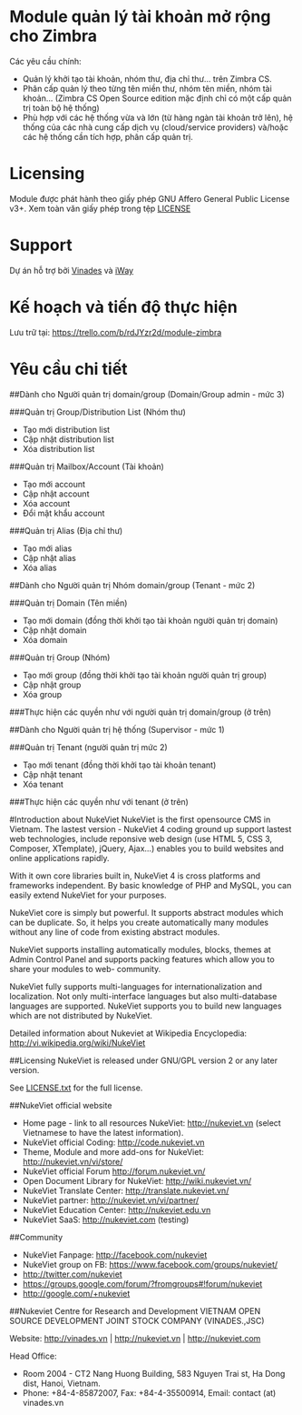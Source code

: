 # Module quản lý tài khoản mở rộng cho Zimbra
Các yêu cầu chính:
- Quản lý khởi tạo tài khoản, nhóm thư, địa chỉ thư... trên Zimbra CS.
- Phân cấp quản lý theo từng tên miền thư, nhóm tên miền, nhóm tài khoản... (Zimbra CS Open Source edition mặc định chỉ có một cấp quản trị toàn bộ hệ thống)
- Phù hợp với các hệ thống vừa và lớn (từ hàng ngàn tài khoản trở lên), hệ thống của các nhà cung cấp dịch vụ (cloud/service providers) và/hoặc các hệ thống cần tích hợp, phân cấp quản trị.

# Licensing
Module được phát hành theo giấy phép GNU Affero General Public License v3+. Xem toàn văn giấy phép trong tệp [LICENSE](LICENSE)

# Support
Dự án hỗ trợ bởi [Vinades](http://vinades.vn/) và [iWay](http://www.iwayvietnam.com/)

# Kế hoạch và tiến độ thực hiện
Lưu trữ tại: https://trello.com/b/rdJYzr2d/module-zimbra

# Yêu cầu chi tiết

##Dành cho Người quản trị domain/group (Domain/Group admin - mức 3)

###Quản trị Group/Distribution List (Nhóm thư)
- Tạo mới distribution list
- Cập nhật distribution list
- Xóa distribution list
  
###Quản trị Mailbox/Account (Tài khoản)
- Tạo mới account
- Cập nhật account
- Xóa account
- Đổi mật khẩu account

###Quản trị Alias (Địa chỉ thư)
- Tạo mới alias
- Cập nhật alias
- Xóa alias

##Dành cho Người quản trị Nhóm domain/group (Tenant - mức 2)

###Quản trị Domain (Tên miền)
- Tạo mới domain (đồng thời khởi tạo tài khoản người quản trị domain)
- Cập nhật domain
- Xóa domain

###Quản trị Group (Nhóm)
- Tạo mới group (đồng thời khởi tạo tài khoản người quản trị group)
- Cập nhật group
- Xóa group

###Thực hiện các quyền như với người quản trị domain/group (ở trên)
  
##Dành cho Người quản trị hệ thống (Supervisor - mức 1)

###Quản trị Tenant (người quản trị mức 2)
  * Tạo mới tenant (đồng thời khởi tạo tài khoản tenant)
  * Cập nhật tenant
  * Xóa tenant

###Thực hiện các quyền như với tenant (ở trên)

#Introduction about NukeViet
NukeViet is the first opensource CMS in Vietnam. The lastest version - NukeViet 4 coding ground up support lastest web technologies, include reponsive web design (use HTML 5, CSS 3, Composer, XTemplate), jQuery, Ajax...) enables you to build websites and online applications rapidly.

With it own core libraries built in, NukeViet 4 is cross platforms and frameworks independent. By basic knowledge of PHP and MySQL, you can easily extend NukeViet for your purposes.

NukeViet core is simply but powerful. It supports abstract modules which can be duplicate. So, it helps you create automatically many modules without any line of code from existing abstract modules.

NukeViet supports installing automatically modules, blocks, themes at Admin Control Panel and supports packing features which allow you to share your modules to web- community.

NukeViet fully supports multi-languages for internationalization and localization. Not only multi-interface languages but also multi-database languages are supported. NukeViet supports you to build new languages which are not distributed by NukeViet.

Detailed information about Nukeviet at Wikipedia Encyclopedia: http://vi.wikipedia.org/wiki/NukeViet

##Licensing
NukeViet is released under GNU/GPL version 2 or any later version.

See [LICENSE.txt](LICENSE.txt) for the full license.

##NukeViet official website
  - Home page - link to all resources NukeViet: http://nukeviet.vn (select Vietnamese to have the latest information).
  - NukeViet official Coding: http://code.nukeviet.vn
  - Theme, Module and more add-ons for NukeViet: http://nukeviet.vn/vi/store/
  - NukeViet official Forum http://forum.nukeviet.vn/
  - Open Document Library for NukeViet: http://wiki.nukeviet.vn/
  - NukeViet Translate Center: http://translate.nukeviet.vn/
  - NukeViet partner: http://nukeviet.vn/vi/partner/
  - NukeViet Education Center: http://nukeviet.edu.vn
  - NukeViet SaaS: http://nukeviet.com (testing)

##Community
  - NukeViet Fanpage: http://facebook.com/nukeviet
  - NukeViet group on FB: https://www.facebook.com/groups/nukeviet/
  - http://twitter.com/nukeviet
  - https://groups.google.com/forum/?fromgroups#!forum/nukeviet
  - http://google.com/+nukeviet



##Nukeviet Centre for Research and Development
VIETNAM OPEN SOURCE DEVELOPMENT JOINT STOCK COMPANY (VINADES.,JSC)

Website: http://vinades.vn | http://nukeviet.vn | http://nukeviet.com

Head Office:
  - Room 2004 - CT2 Nang Huong Building, 583 Nguyen Trai st, Ha Dong dist, Hanoi, Vietnam.
  - Phone: +84-4-85872007, Fax: +84-4-35500914, Email: contact (at) vinades.vn